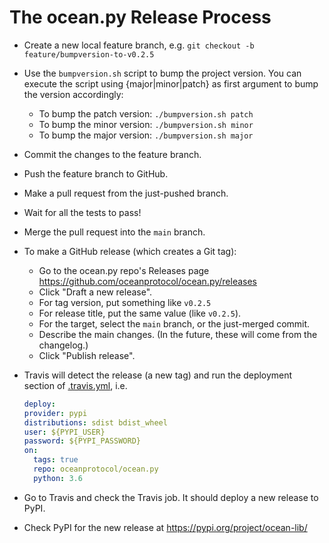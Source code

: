 <!--
Copyright 2021 Ocean Protocol Foundation
SPDX-License-Identifier: Apache-2.0
-->

# The ocean.py Release Process

*   Create a new local feature branch, e.g. `git checkout -b feature/bumpversion-to-v0.2.5`

*   Use the `bumpversion.sh` script to bump the project version. You can execute the script using {major|minor|patch} as first argument to bump the version accordingly:
    *   To bump the patch version: `./bumpversion.sh patch`
    *   To bump the minor version: `./bumpversion.sh minor`
    *   To bump the major version: `./bumpversion.sh major`

*   Commit the changes to the feature branch.

*   Push the feature branch to GitHub.

*   Make a pull request from the just-pushed branch.

*   Wait for all the tests to pass!

*   Merge the pull request into the `main` branch.

*   To make a GitHub release (which creates a Git tag):
    *   Go to the ocean.py repo's Releases page <https://github.com/oceanprotocol/ocean.py/releases>
    *   Click "Draft a new release".
    *   For tag version, put something like `v0.2.5`
    *   For release title, put the same value (like `v0.2.5`).
    *   For the target, select the `main` branch, or the just-merged commit.
    *   Describe the main changes. (In the future, these will come from the changelog.)
    *   Click "Publish release".

*   Travis will detect the release (a new tag) and run the deployment section of [.travis.yml](.travis.yml), i.e.

    ```yaml
    deploy:
    provider: pypi
    distributions: sdist bdist_wheel
    user: ${PYPI_USER}
    password: ${PYPI_PASSWORD}
    on:
      tags: true
      repo: oceanprotocol/ocean.py
      python: 3.6
    ```

*   Go to Travis and check the Travis job. It should deploy a new release to PyPI.

*   Check PyPI for the new release at <https://pypi.org/project/ocean-lib/>
